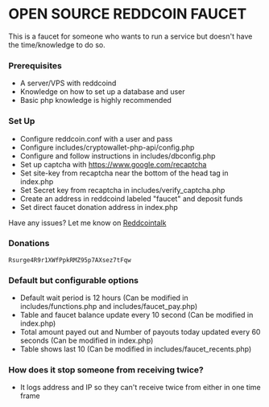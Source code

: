 # OPEN SOURCE REDDCOIN FAUCET #

This is a faucet for someone who wants to run a service but doesn't have the time/knowledge to do so. 


### Prerequisites ###

* A server/VPS with reddcoind
* Knowledge on how to set up a database and user
* Basic php knowledge is highly recommended


### Set Up ###

* Configure reddcoin.conf with a user and pass
* Configure includes/cryptowallet-php-api/config.php
* Configure and follow instructions in includes/dbconfig.php
* Set up captcha with https://www.google.com/recaptcha
* Set site-key from recaptcha near the bottom of the head tag in index.php
* Set Secret key from recaptcha in includes/verify_captcha.php
* Create an address in reddcoind labeled "faucet" and deposit funds
* Set direct faucet donation address in index.php

Have any issues? Let me know on [Reddcointalk](https://www.reddcointalk.org/user/iisurge)

### Donations ###

    Rsurge4R9r1XWfPpkRMZ95p7AXsez7tFqw

### Default but configurable options ###

* Default wait period is 12 hours (Can be modified in includes/functions.php and includes/faucet_pay.php)
* Table and faucet balance update every 10 second (Can be modified in index.php)
* Total amount payed out and Number of payouts today updated every 60 seconds (Can be modified in index.php)
* Table shows last 10 (Can be modified in includes/faucet_recents.php)

### How does it stop someone from receiving twice? ###

* It logs address and IP so they can't receive twice from either in one time frame
